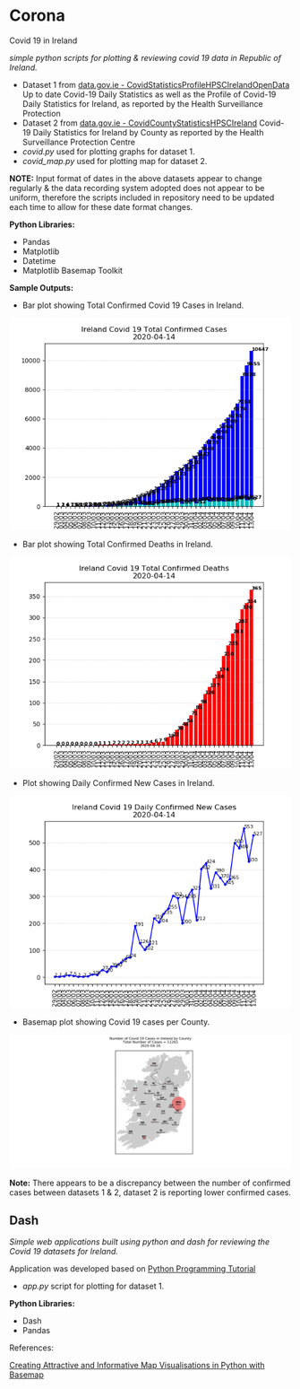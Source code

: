 # Corona #
Covid 19 in Ireland

*simple python scripts for plotting & reviewing covid 19 data in Republic of Ireland.*

- Dataset 1 from [data.gov.ie - CovidStatisticsProfileHPSCIrelandOpenData](https://data.gov.ie/dataset/covidstatisticsprofilehpscirelandopendata/resource/b8143e99-4929-41bc-ac1c-5520c0666b20)
Up to date Covid-19 Daily Statistics as well as the Profile of Covid-19 Daily Statistics for Ireland, as reported by the Health Surveillance Protection
- Dataset 2 from [data.gov.ie - CovidCountyStatisticsHPSCIreland](https://data.gov.ie/dataset/covidcountystatisticshpscireland/resource/db9ee961-0ea9-4f74-b137-a625ffb0efe9)
Covid-19 Daily Statistics for Ireland by County as reported by the Health Surveillance Protection Centre
- *covid.py* used for plotting graphs for dataset 1.
- *covid_map.py* used for plotting map for dataset 2.

**NOTE:** Input format of dates in the above datasets appear to change regularly & the data recording system adopted does not appear to be uniform, therefore the scripts included in repository need to be updated each time to allow for these date format changes. 

**Python Libraries:**
- Pandas
- Matplotlib
- Datetime
- Matplotlib Basemap Toolkit

**Sample Outputs:**

- Bar plot showing Total Confirmed Covid 19 Cases in Ireland.

![fig1](https://github.com/PaulSweeney89/Corona/blob/master/Outputs/Figure_1.png)

- Bar plot showing Total Confirmed Deaths in Ireland.

![fig2](https://github.com/PaulSweeney89/Corona/blob/master/Outputs/Figure_2.png)

- Plot showing Daily Confirmed New Cases in Ireland.

![fig3](https://github.com/PaulSweeney89/Corona/blob/master/Outputs/Figure_3.png)

- Basemap plot showing Covid 19 cases per County.

![fig5](https://github.com/PaulSweeney89/Corona/blob/master/Outputs/Figure_5.png)

**Note:** There appears to be a discrepancy between the number of confirmed cases between datasets 1 & 2, dataset 2 is reporting lower confirmed cases.

## Dash ##

*Simple web applications built using python and dash for reviewing the Covid 19 datasets for Ireland.*

Application was developed based on [Python Programming Tutorial](https://pythonprogramming.net/data-visualization-application-dash-python-tutorial-introduction/)

- *app.py* script for plotting for dataset 1.

**Python Libraries:**
- Dash
- Pandas 

References:

[Creating Attractive and Informative Map Visualisations in Python with Basemap](https://www.datadependence.com/2016/06/creating-map-visualisations-in-python/)



